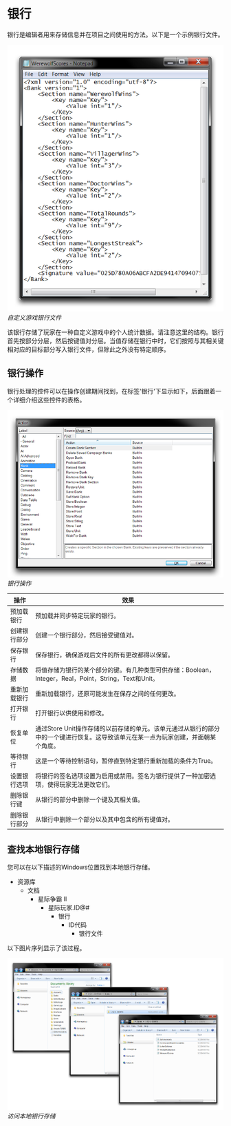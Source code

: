 # 银行

银行是编辑者用来存储信息并在项目之间使用的方法。以下是一个示例银行文件。

[![自定义游戏银行文件](./resources/051_Banks1.png)](./resources/051_Banks1.png)
*自定义游戏银行文件*

该银行存储了玩家在一种自定义游戏中的个人统计数据。请注意这里的结构。银行首先按部分分层，然后按键值对分层。当值存储在银行中时，它们按照与其相关键相对应的目标部分写入银行文件，但除此之外没有特定顺序。

## 银行操作

银行处理的控件可以在操作创建期间找到，在标签'银行'下显示如下，后面跟着一个详细介绍这些控件的表格。

[![银行操作](./resources/051_Banks2.png)](./resources/051_Banks2.png)
*银行操作*

| 操作               | 效果                                                                                                                                                                                                                     |
| ------------------- | -------------------------------------------------------------------------------------------------------------------------------------------------------------------------------------------------------------------------- |
| 预加载银行          | 预加载并同步特定玩家的银行。                                                                                                                                                                                              |
| 创建银行部分       | 创建一个银行部分，然后接受键值对。                                                                                                                                                                                      |
| 保存银行           | 保存银行，确保游戏后文件的所有更改都得以保留。                                                                                                                                                                           |
| 存储数据           | 将值存储为银行的某个部分的键。有几种类型可供存储：Boolean，Integer，Real，Point，String，Text和Unit。                                                                                                                  |
| 重新加载银行       | 重新加载银行，还原可能发生在保存之间的任何更改。                                                                                                                                                                          |
| 打开银行           | 打开银行以供使用和修改。                                                                                                                                                                                                  |
| 恢复单位           | 通过Store Unit操作存储的以前存储的单元。该单元通过从银行的部分中的一个键进行恢复。这导致该单元在某一点为玩家创建，并面朝某个角度。                                                                            |
| 等待银行           | 这是一个等待控制语句，暂停直到特定银行重新加载的条件为True。                                                                                                                                                               |
| 设置银行选项       | 将银行的签名选项设置为启用或禁用。签名为银行提供了一种加密选项，使得玩家无法更改它们。                                                                                                                                   |
| 删除银行键         | 从银行的部分中删除一个键及其相关值。                                                                                                                                                                                      |
| 删除银行部分       | 从银行中删除一个部分以及其中包含的所有键值对。                                                                                                                                                                            |

## 查找本地银行存储

您可以在以下描述的Windows位置找到本地银行存储。

  - 资源库
      - 文档
          - 星际争霸 II
              - 星际玩家.ID@\#
                  - 银行
                      - ID代码
                          - 银行文件

以下图片序列显示了该过程。

[![访问本地银行存储](./resources/051_Banks3.png)](./resources/051_Banks3.png)
*访问本地银行存储*